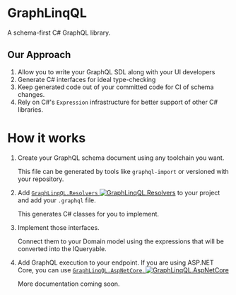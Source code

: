 # GraphLinqQL

A schema-first C# GraphQL library.

## Our Approach

1. Allow you to write your GraphQL SDL along with your UI developers
2. Generate C# interfaces for ideal type-checking
3. Keep generated code out of your committed code for CI of schema changes.
4. Rely on C#'s `Expression` infrastructure for better support of other C#
    libraries.

# How it works

1. Create your GraphQL schema document using any toolchain you want.

    This file can be generated by tools like `graphql-import` or versioned with your repository.

2. Add [`GraphLinqQL.Resolvers` ![GraphLinqQL.Resolvers](https://img.shields.io/nuget/v/GraphLinqQL.Resolvers.svg)](https://www.nuget.org/packages/GraphLinqQL.Resolvers) to your project and add your `.graphql` file.

    This generates C# classes for you to implement.

3. Implement those interfaces.

    Connect them to your Domain model using the expressions that will be
    converted into the IQueryable.

4. Add GraphQL execution to your endpoint. If you are using ASP.NET Core, you can use [`GraphLinqQL.AspNetCore`. ![GraphLinqQL.AspNetCore](https://img.shields.io/nuget/v/GraphLinqQL.AspNetCore.svg)](https://www.nuget.org/packages/GraphLinqQL.AspNetCore)

    More documentation coming soon.
